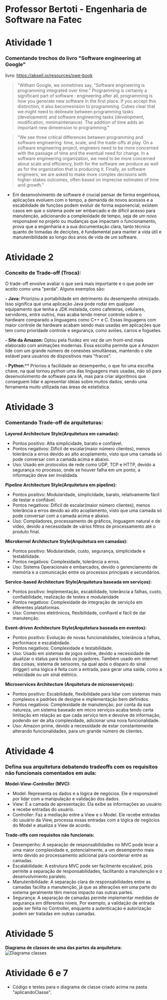 # Professor Bertoti - Engenharia de Software na Fatec

# Atividade 1

### Comentando trechos do livro "Software engineering at Google"
livro: https://abseil.io/resources/swe-book

>"Withain Google, we sometimes say, “Software engineering is programming integrated over time.” Programming is certainly a significant part of software : engineering after all, programming is how you generate new software in the first place. If you accept this distinction, it also becomesnsion to programming. Cubes clear that we might need to delineate between programming tasks (development) and software engineering tasks (development, modification, mmimaintenance). The addition of time adds an important new dimeension to programming."

>"We see three critical differences between programming and software engineering: time, scale, and the trade-offs at play. On a software engineering project, engineers need to be more concerned with the passage of time and the eventual need for change. In a software engineering organization, we need to be more concerned about scale and efficiency, both for the software we produce as well as for the organization that is producing it. Finally, as software engineers, we are asked to make more complex decisions with higher-stakes outcomes, often based on imprecise estimates of time and growth."

- Em desenvolvimento de software é crucial pensar de forma engenhosa, aplicações evoluem com o tempo, a demanda de novos acessos e a escabilidade de funções podem evoluir de forma exponencial, existem casos em que o sistema pode ser embarcado e de dificil acesso para manutenção, adicionando a complexidade de tempo, seja de um novo responsável no projeto ou mudanças que impactam o funcionamento, prova que a engenharia e a sua documentação clara, tanto técnica quanto de tomadas de decições, é fundamental para manter a vida útil e manutenibilidade ao longo dos anos de vida de um software.

# Atividade 2

### Conceito de Trade-off (Troca):

O trade-off envolve avaliar o que será mais importante e o que pode ser aceito como uma "perda". Alguns exemplos são:

**- Java:** Priorizou a portabilidade em detrimento do desempenho otimizado. Isso significa que uma aplicação Java pode rodar em qualquer equipamento que tenha a JDK instalada, como cafeteiras, celulares, servidores, entre outros, mas acaba tendo menor controle sobre o hardware comparado a linguagens como C++ e C. Essas linguagens com maior controle de hardware acabam sendo mais usadas em aplicações que tem como prioridade controle e segurança, como aviões, carros e foguetes.

**- Site da Amazon:** Optou pela fluidez em vez de um front-end mais elaborado com animações modernas. Essa escolha permite que a Amazon lide com um grande número de conexões simultâneas, mantendo o site estável para usuários de dispositivos mais "fracos".

**- Python**:** Prioriou a facilidade ao desempenho, o que foi uma escolha chave, na qual tornou python uma das linguagens mais usadas, não só para desenvolvimento de software para IA, mas para criar algoritmos que conseguem lidar e apresentar ideias sobre muitos dados, sendo uma ferramenta muito utilizada nas áreas de estatística.

# Atividade 3

### Comentando Trade-off de arquiteturas:
**Layered Architecture Style(Arquitetura em camadas):**
- Pontos positivo: Alta simplicidade, barato e confiável.
- Pontos negativos: Dificil de escalar(maior número clientes), menos tolerância a erros devido ao alto acoplamento, visto que uma camada só pode conversar com a camada acima e abaixo.
- Uso: Usado em protocolos de rede como UDP, TCP e HTTP, devido a segurança no processo, onde se houver falha em um ponto, a informação deve ser invalidada.

**Pipeline Architecture Style(Arquitetura em pipeline):**
- Pontos positivo: Modularidade, simplicidade, barato, relativamente fácil de testar e confiável.
- Pontos negativos: Dificil de escalar(maior número clientes), menos tolerância a erros devido ao alto acoplamento, visto que uma camada só pode conversar com a camada acima e abaixo.
- Uso: Compiladores, processamento de gráficos, linguagem natural e de vídeo, devido a necessidade de vários filtros de processamento até o produto final.
  
  
**Microkernel Architecture Style(Arquitetura em camadas):**
- Pontos positivo: Modularidade, custo, segurança, simplicidade e testabilidade.
- Pontos negativos: Complexidade, tolerância a erros. 
- Uso: Sistema Operacionais e embarcados, devido o gerenciamento de memória e a comunicação entre os processos principais e secundários.

**Service-based Architecture Style(Arquitetura baseada em serviços):**
- Pontos positivo: Implementação, escabilidade, tolerância a falhas, custo, confiabilidade, realização de testes e modularidade
- Pontos negativos: Complexidade de integração de serviçõs em diferentes plataformas.
- Uso: Comercios eletrônicos, flexíbilidade, confiavel e fácil de dar manutenção.

**Event-driven Architecture Style(Arquitetura baseada em eventos):**
- Pontos positivo: Evolução de novas funcionalidades, tolerância a falhas, performace e escalabidade.
- Pontos negativos: Complexidade e testabilidade.
- Uso: Usado em sistemas de jogos online, devido a necessidade de atualizar o status para todos os jogadores. Também usado em internet das coisas, sistema de sensores, na qual após o disparo do sinal (trigger) uma lógica é feita com a entrada, para gerar uma saída, como a velocidade ou um sinal elétrico.

**Microservices Architecture (Arquitetura de microsserviços):**
- Pontos positivo: Escabilidade, flexibilidade para lidar com sistemas mais complexos e padrões de designe e implementação bem definidos.
- Pontos negativos: Complexidade de manutenção, por conta da sua natureza, um sistema baseado em micro serviços acaba tendo certa limitação em relação ao que cada serviço tem e devolve de informação, podendo ser de alta complexidade, adicionar uma nova funcionalidade. 
- Uso: Amazon prime, devido a necessidade de estar constantemente alterando funcionalidades, para um grande número de clientes.

# Atividade 4

### Defina sua arquitetura debatendo tradeoffs com os requisitos não funcionais comentados em aula:
**Model-View-Controller (MVC):**

- Model: Representa os dados e a lógica de negócios. Ele é responsável por lidar com a manipulação e validação dos dados.
- View: É a camada de apresentação. Ela exibe as informações ao usuário e recebe entradas do usuário.
- Controller: Faz a mediação entre a View e o Model. Ele recebe entradas do usuário da View, processa essas entradas com a lógica de negócios do Model e atualiza a View de acordo.

**Trade-offs com requisitos não funcionais:**

- Desempenho: A separação de responsabilidades no MVC pode levar a uma maior complexidade e, potencialmente, a um desempenho mais lento devido ao processamento adicional para coordenar entre as camadas.
- Escalabilidade: A estrutura MVC pode ser facilmente escalável, pois permite a separação de responsabilidades, facilitando a manutenção e o desenvolvimento paralelo.
- Manutenibilidade: A separação clara de responsabilidades entre as camadas facilita a manutenção, já que as alterações em uma parte do sistema geralmente têm menos impacto nas outras partes.
- Segurança: A separação de camadas permite implementar medidas de segurança em diferentes níveis. Por exemplo, a validação de entrada pode ser feita no Controller, enquanto a autenticação e autorização podem ser tratadas em outras camadas.

# Atividade 5
**Diagrama de classes de uma das partes da arquitetura:**
![Diagrama classes](https://github.com/MateusMSoares/bertoti/assets/74261014/13addebf-5152-4924-b2d9-ab4293327347)

# Atividade 6 e 7
- Código e testes para o diagrama de classe criado acima na pasta "aplicandoClasse".



